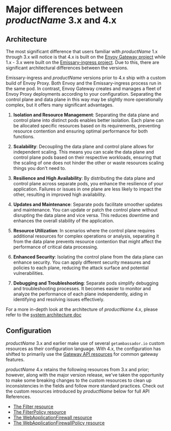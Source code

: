 # Major differences between $productName$ 3.x and 4.x

## Architecture

The most significant difference that users familiar with $productName$ 1.x through 3.x will notice is that
4.x is built on the [Envoy Gateway project][] while 1.x - 3.x were built on the [Emissary-ingress project][].
Due to this, there are significant architectural differences between the versions.

Emissary-ingress and $productName$ versions prior to 4.x ship with a custom build of Envoy Proxy. Both Envoy and
the Emissary-ingress process run in the same pod. In contrast, Envoy Gateway creates and manages a fleet of Envoy Proxy deployments
according to your configuration. Separating the control plane and data plane in this way may be slightly more operationally
complex, but it offers many significant advantages.

1. **Isolation and Resource Management**: Separating the data plane and control plane into distinct pods enables better isolation. Each plane can be allocated specific resources based on its requirements, preventing resource contention and ensuring optimal performance for both functions.

2. **Scalability**: Decoupling the data plane and control plane allows for independent scaling. This means you can scale the data plane and control plane pods based on their respective workloads, ensuring that the scaling of one does not hinder the other or waste resources scaling things you don't need to.

3. **Resilience and High Availability**: By distributing the data plane and control plane across separate pods, you enhance the resilience of your application. Failures or issues in one plane are less likely to impact the other, resulting in improved high availability.

4. **Updates and Maintenance**: Separate pods facilitate smoother updates and maintenance. You can update or patch the control plane without disrupting the data plane and vice versa. This reduces downtime and enhances the overall stability of the application.

5. **Resource Utilization**: In scenarios where the control plane requires additional resources for complex operations or analysis, separating it from the data plane prevents resource contention that might affect the performance of critical data processing.

6. **Enhanced Security**: Isolating the control plane from the data plane can enhance security. You can apply different security measures and policies to each plane, reducing the attack surface and potential vulnerabilities.

7. **Debugging and Troubleshooting**: Separate pods simplify debugging and troubleshooting processes. It becomes easier to monitor and analyze the performance of each plane independently, aiding in identifying and resolving issues effectively.

For a more in-depth look at the architecture of $productName$ 4.x, please refer to the [system architecture doc][]

## Configuration

$productName$ 3.x and earlier make use of several `getambassador.io` custom resources as their configuration language.
With 4.x, the configuration has shifted to primarily use the [Gateway API resources][] for common gateway features.

$productName$ 4.x retains the following resources from 3.x and prior; however, along with the major version release, we've taken the opportunity to make some breaking changes to the custom resources to clean up inconsistencies in the fields and follow more standard practices. Check out the custom resources introduced by $productName$ below for full API References.

- [The Filter resource][]
- [The FilterPolicy resource][]
- [The WebApplicationFirewall resource][]
- [The WebApplicationFirewallPolicy resource][]

[system architecture doc]: ../../design/system
[The Filter resource]: ../../custom-resources/filter
[The FilterPolicy resource]: ../../custom-resources/filterpolicy
[The WebApplicationFirewall resource]: ../../custom-resources/webapplicationfirewall
[The WebApplicationFirewallPolicy resource]: ../../custom-resources/webapplicationfirewallpolicy
[Gateway API resources]: https://gateway-api.sigs.k8s.io/
[Envoy Gateway project]: https://github.com/envoyproxy/gateway
[Emissary-ingress project]: https://github.com/emissary-ingress/emissary
